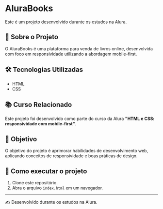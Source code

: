 # AluraBooks

Este é um projeto desenvolvido durante os estudos na Alura.

## 📖 Sobre o Projeto
O AluraBooks é uma plataforma para venda de livros online, desenvolvida com foco em responsividade utilizando a abordagem mobile-first.

## 🛠️ Tecnologias Utilizadas
- HTML
- CSS

## 📚 Curso Relacionado
Este projeto foi desenvolvido como parte do curso da Alura **"HTML e CSS: responsividade com mobile-first"**.

## 🎯 Objetivo
O objetivo do projeto é aprimorar habilidades de desenvolvimento web, aplicando conceitos de responsividade e boas práticas de design.

## 🚀 Como executar o projeto
1. Clone este repositório.
2. Abra o arquivo `index.html` em um navegador.

---

✍️ Desenvolvido durante os estudos na Alura.

